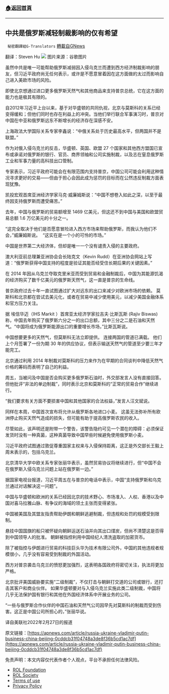 ###  [:house:返回首頁](https://github.com/ourhimalayas/txt)
---


## 中共是俄罗斯减轻制裁影响的仅有希望
` 秘密翻譯組G-Translators` [轉載自GNews](https://gnews.org/zh-hans/2075863/)

翻译：Steven Hu
![](https://assets.gnews.org/wp-content/uploads/2022/02/1-413.jpg)
图片来源：谷歌图片

虽然中共是唯一可能帮助俄罗斯减弱因入侵乌克兰而遭到西方经济制裁影响的朋友，但习近平政府尚无任何表示，或许是不愿意冒着因在这方面做的太过而影响自己进入美欧市场的风险。

即使北京想通过进口更多俄罗斯天然气和其他商品来支持普京总统，它在这方面的能力也是极其有限的。

自2012年习近平上台以来，基于对华盛顿的共同仇视，北京与莫斯科的关系已经变得缓和；但他们同时也存在利益上的冲突。当他们举行联合军事演习时，普京对中国在中亚和俄罗斯远东不断增长的经济存在深感不安。

上海政法大学国际关系专家李鑫说：“中俄关系处于历史最高水平，但两国并不是联盟。”

作为对俄入侵乌克兰的反击，华盛顿、英国、欧盟 27 个国家和其他西方盟国已宣布或承诺对俄罗斯的银行、官员、商界领袖和公司实施制裁，以及志在窒息俄罗斯工业和军事力量的高科技出口管制。

专家表示，习近平政府可能会在有限范围内支持普京，中国公司可能会利用这种情况寻求更好的交易——但由于担心会因此成为惩罚的目标而在公然违反制裁方面表现犹豫。

凯投宏观首席亚洲经济学家马克·威廉姆斯说：“中国不想卷入如此之深，以至于最终因支持俄罗斯而遭受痛苦。”

去年，中国与俄罗斯的贸易额增至 1469 亿美元，但这还不到中国与美国和欧盟贸易总额 1.6 万亿美元的十分之一。

“这完全取决于他们是否愿意冒险进入西方市场来帮助俄罗斯，而我认为他们不会，”威廉姆斯说。  “这实在是一个小的可怜的市场。”

中国是世界第二大经济体，但却是唯一一个没有谴责入侵的主要政府。

澳大利亚前总理兼亚洲协会会长陆克文（Kevin Rudd）在亚洲协会网站上写道：“俄罗斯获得中国支持的程度是验证其能否经受住长期后果的关键因素。”

在 2014 年因从乌克兰夺取克里米亚而受到贸易和金融制裁后，中国为其能源饥渴的经济购买了数千亿美元的俄罗斯天然气，这一直是普京的生命线。

普京政府过去十年一直试图通过扩大对远东的出口来减少对欧洲市场的依赖。 莫斯科和北京都在尝试去美元化，或者在贸易中减少使用美元，以减少美国金融体系和官方压力关注。

据 埃信华迈（IHS Markit ）首席亚太经济学家拉吉夫·比斯瓦斯 (Rajiv Biswas) 称，中国去年购买了俄罗斯六分之一的出口总额，其中三分之二是石油和天然气。“中国将成为俄罗斯能源出口的重要增长市场，”比斯瓦斯说。

中国想要更多的天然气，但莫斯科无法立即提供。 连接两国的管道已满载。 他们上个月签署了一份为期 30 年的供应协议，但表示输送天然气的管道至少要三年才能完工。

北京通过利用 2014 年制裁对莫斯科的压力来作为在早期的合同谈判中降低天然气价格的筹码而表明了自己的利益。

周五，当被问及中国是否会购买更多俄罗斯石油时，外交部发言人没有直接回答。 但他批评“非法的单边制裁”，同时表示北京和莫斯科的“正常的贸易合作”继续进行。

“我们要求有关方面不要损害中国和其他国家的合法权益，”发言人汪文斌说。

同样在本周，中国首次宣布将允许从俄罗斯各地进口小麦。 这虽无法弥补所有欧洲停止购买天然气造成的损失，但可能有助于提高俄罗斯农民的收入。

尽管如此，该声明还是附带一个警告，该警告隐约可见一个潜在的障碍：必须保证发货时没有一种真菌，这种真菌导致中国早些时候避免使用俄罗斯小麦。

习近平政府试图通过敦促尊重国家主权来与入侵保持距离，这正是外交部长王毅上周末表示的，包括乌克兰。

北京清华大学中欧关系专家张丽华表示，虽然贸易协议将继续进行，但“中国不会在俄罗斯入侵乌克兰问题上站在俄罗斯一边。”

据国家电视台报道，习近平周五在与普京的电话中表示，中国“支持俄罗斯和乌克兰通过对话解决这一问题”。

中国与华盛顿和欧洲的关系已经因北京的技术野心、市场准入、人权、香港以及中国对喜马拉雅山脉、有争议的海域的领土主张而变得紧张。

中国被美国及其盟友指责帮助伊朗和朝鲜逃避制裁，但违规和处罚的规模受到限制。

悬挂中国国旗的船只被怀疑向朝鲜运送石油并向其出口煤炭，但尚不清楚这是否得到中国领导人的批准。 朝鲜被指控利用中国经纪人清洗盗取的加密货币。

除了被指控与伊朗进行贸易的科技巨头华为技术有限公司外，中国的其他违规者规模很小，几乎没有容易受到制裁的外国活动。

西方对普京袭击乌克兰的愤怒更加强烈，这表明各国政府将密切关注，执法将更加严格。

北京批评美国威胁要实施“二级制裁”，不仅打击与朝鲜打交道的公司或银行，还打击其客户和商业伙伴。 如果华盛顿要对与入侵乌克兰实施此类二级制裁，中国将几乎无法保护国有银行和其他在外国经济体系中开展业务的公司。

“一些与俄罗斯合作伙伴的中国石油和天然气公司因早先对莫斯科的制裁而受到伤害。这正是中国公司所担心的，”张丽华说。

译自美联社2022年2月27日的报道

原文链接：[https://apnews.com/article/russia-ukraine-vladimir-putin-business-china-beijing-0cddcb31f04748a3de8f36b5cd1ac7df](https://apnews.com/article/russia-ukraine-vladimir-putin-business-china-beijing-0cddcb31f04748a3de8f36b5cd1ac7df)

 

免责声明：本文内容仅代表作者个人观点，平台不承担任何法律风险。

- [ROL Foundation](https://rolfoundation.org/)
- [ROL Society](https://rolsociety.org/)
- [Terms of use](https://gnews.org/terms-of-use-3/)
- [Privacy Policy](https://gnews.org/privacy-policy/)
